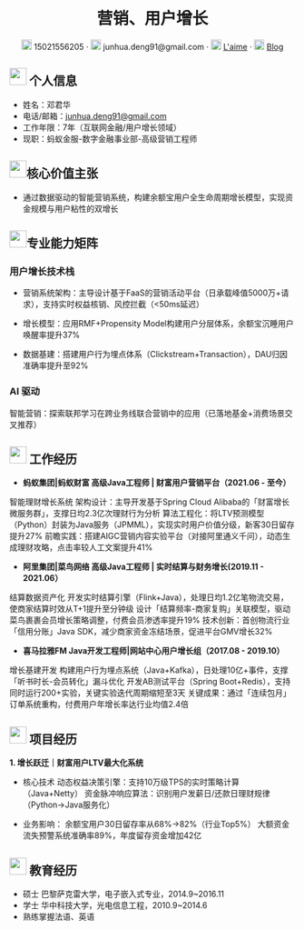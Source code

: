  <center>
     <h1>营销、用户增长</h1>
     <div>
         <span>
             <img src="assets/phone-solid.svg" width="18px">
             15021556205
         </span>
         ·
         <span>
             <img src="assets/envelope-solid.svg" width="18px">
             junhua.deng91@gmail.com
         </span>
         ·
         <span>
             <img src="assets/github-brands.svg" width="18px">
             <a href="https://github.com/l-aime">L'aime</a>
         </span>
         ·
         <span>
             <img src="assets/rss-solid.svg" width="18px">
             <a href="#">Blog</a>
         </span>
     </div>
 </center>

## <img src="assets/info-circle-solid.svg" width="30px"> 个人信息 

- 姓名：邓君华
- 电话/邮箱：junhua.deng91@gmail.com
- 工作年限：7年（互联网金融/用户增长领域）
- 现职：蚂蚁金服-数字金融事业部-高级营销工程师
  
## <img src="assets/rss-solid.svg" width="30px">核心价值主张
- 通过数据驱动的智能营销系统，构建余额宝用户全生命周期增长模型，实现资金规模与用户粘性的双增长

## <img src="assets/tools-solid.svg" width="30px">专业能力矩阵
### 用户增长技术栈

- 营销系统架构：主导设计基于FaaS的营销活动平台（日承载峰值5000万+请求），支持实时权益核销、风控拦截（<50ms延迟）

- 增长模型：应用RMF+Propensity Model构建用户分层体系，余额宝沉睡用户唤醒率提升37%

- 数据基建：搭建用户行为埋点体系（Clickstream+Transaction），DAU归因准确率提升至92%

### AI 驱动

智能营销：探索联邦学习在跨业务线联合营销中的应用（已落地基金+消费场景交叉推荐）

## <img src="assets/briefcase-solid.svg" width="30px"> 工作经历

- **蚂蚁集团|蚂蚁财富 高级Java工程师 | 财富用户营销平台（2021.06 - 至今）**
  
智能理财增长系统
架构设计：主导开发基于Spring Cloud Alibaba的「财富增长微服务群」，支撑日均2.3亿次理财行为分析
算法工程化：将LTV预测模型（Python）封装为Java服务（JPMML），实现实时用户价值分级，新客30日留存提升27%
前瞻实践：搭建AIGC营销内容实验平台（对接阿里通义千问），动态生成理财攻略，点击率较人工文案提升41%

- **阿里集团|菜鸟网络 高级Java工程师 | 实时结算与财务增长(2019.11 - 2021.06）**
  
结算数据资产化
开发实时结算引擎（Flink+Java），处理日均1.2亿笔物流交易，使商家结算时效从T+1提升至分钟级
设计「结算频率-商家复购」关联模型，驱动菜鸟裹裹会员增长策略调整，付费会员渗透率提升19%
技术创新：首创物流行业「信用分账」Java SDK，减少商家资金冻结场景，促进平台GMV增长32%

- **喜马拉雅FM Java开发工程师|网站中心用户增长组（2017.08 - 2019.10）**

增长基建开发
构建用户行为埋点系统（Java+Kafka），日处理10亿+事件，支撑「听书时长-会员转化」漏斗优化
开发AB测试平台（Spring Boot+Redis），支持同时运行200+实验，关键实验迭代周期缩短至3天
关键成果：通过「连续包月」订单系统重构，付费用户年增长率达行业均值2.4倍

## <img src="assets/project-diagram-solid.svg" width="30px"> 项目经历

**1. 增长跃迁｜财富用户LTV最大化系统**
  
 - 核心技术 
动态权益决策引擎：支持10万级TPS的实时策略计算（Java+Netty）
资金脉冲响应算法：识别用户发薪日/还款日理财规律（Python→Java服务化）

 - 业务影响：
余额宝用户30日留存率从68%→82%（行业Top5%）
大额资金流失预警系统准确率89%，年度留存资金增加42亿



## <img src="assets/graduation-cap-solid.svg" width="30px"> 教育经历

- 硕士 巴黎萨克雷大学，电子嵌入式专业，2014.9~2016.11
- 学士 华中科技大学，光电信息工程，2010.9~2014.6
- 熟练掌握法语、英语
